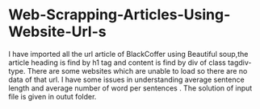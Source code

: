# Web-Scrapping-Articles-Using-Website-Url-s
I have imported all the url article of BlackCoffer using Beautiful soup,the article heading is find by h1 tag and content is find by div of class tagdiv-type.
There are some websites which are unable to load so there are no data of that url. I have some issues in understanding  average sentence length and average number of word per sentences .
The solution of input file is given in outut folder.
